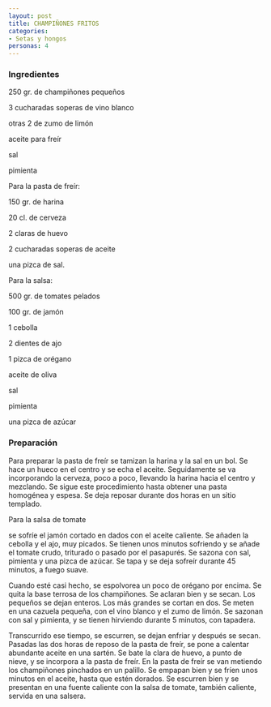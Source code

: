 ```yaml
---
layout: post
title: CHAMPIÑONES FRITOS
categories:
- Setas y hongos
personas: 4 
---
```

<h3>Ingredientes</h3>
250 gr. de champiñones pequeños

3 cucharadas soperas de vino blanco

otras 2 de zumo de limón

aceite para freír

sal

pimienta

Para la pasta de freír:

150 gr. de harina

20 cl. de cerveza

2 claras de huevo

2 cucharadas soperas de aceite

una pizca de sal.

Para la salsa:

500 gr. de tomates pelados

100 gr. de jamón

1 cebolla

2 dientes de ajo

1 pizca de orégano

aceite de oliva

sal

pimienta

una pizca de azúcar

<h3>Preparación</h3>
Para preparar la pasta de freír se tamizan la harina y la sal en un bol. Se hace un hueco en el centro y se echa el aceite. Seguidamente se va incorporando la cerveza, poco a poco, llevando la harina hacia el centro y mezclando. Se sigue este procedimiento hasta obtener una pasta homogénea y espesa. Se deja reposar durante dos horas en un sitio templado.

Para la salsa de tomate

se sofríe el jamón cortado en dados con el aceite caliente. Se añaden la cebolla y el ajo, muy picados. Se tienen unos minutos sofriendo y se añade el tomate crudo, triturado o pasado por el pasapurés. Se sazona con sal, pimienta y una pizca de azúcar. Se tapa y se deja sofreír durante 45 minutos, a fuego suave.

Cuando esté casi hecho, se espolvorea un poco de orégano por encima. Se quita la base terrosa de los champiñones. Se aclaran bien y se secan. Los pequeños se dejan enteros. Los más grandes se cortan en dos. Se meten en una cazuela pequeña, con el vino blanco y el zumo de limón. Se sazonan con sal y pimienta, y se tienen hirviendo durante 5 minutos, con tapadera.

Transcurrido ese tiempo, se escurren, se dejan enfriar y después se secan. Pasadas las dos horas de reposo de la pasta de freír, se pone a calentar abundante aceite en una sartén. Se bate la clara de huevo, a punto de nieve, y se incorpora a la pasta de freír. En la pasta de freír se van metiendo los champiñones pinchados en un palillo. Se empapan bien y se fríen unos minutos en el aceite, hasta que estén dorados. Se escurren bien y se presentan en una fuente caliente con la salsa de tomate, también caliente, servida en una salsera.